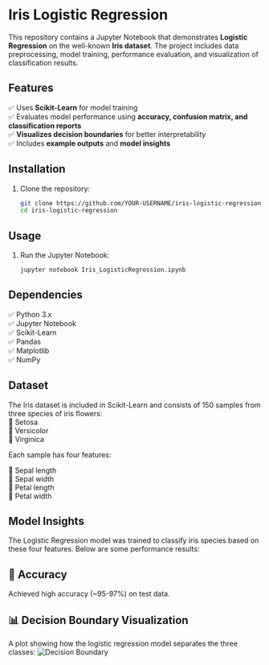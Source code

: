# Iris Logistic Regression  

This repository contains a Jupyter Notebook that demonstrates **Logistic Regression** on the well-known **Iris dataset**. The project includes data preprocessing, model training, performance evaluation, and visualization of classification results.  

## Features  

✅ Uses **Scikit-Learn** for model training  
✅ Evaluates model performance using **accuracy, confusion matrix, and classification reports**  
✅ **Visualizes decision boundaries** for better interpretability  
✅ Includes **example outputs** and **model insights**  

## Installation  

1. Clone the repository:  
   ```bash
   git clone https://github.com/YOUR-USERNAME/iris-logistic-regression.git
   cd iris-logistic-regression

## Usage

1. Run the Jupyter Notebook:
   ```bash
   jupyter notebook Iris_LogisticRegression.ipynb


## Dependencies

✅ Python 3.x   
✅ Jupyter Notebook  
✅ Scikit-Learn  
✅ Pandas  
✅ Matplotlib  
✅ NumPy  


## Dataset

The Iris dataset is included in Scikit-Learn and consists of 150 samples from three species of iris flowers:  
🌿 Setosa  
🌿 Versicolor  
🌿 Virginica  

Each sample has four features:

🌱 Sepal length  
🌱 Sepal width  
🌱 Petal length  
🌱 Petal width  

## Model Insights

The Logistic Regression model was trained to classify iris species based on these four features. Below are some performance results:

## 🎯 Accuracy

Achieved high accuracy (~95-97%) on test data.

## 📊 Decision Boundary Visualization

A plot showing how the logistic regression model separates the three classes:
![Decision Boundary](decision_boundary.png)
